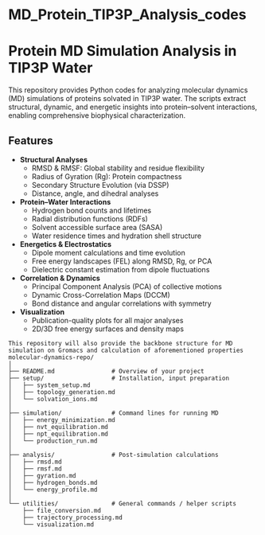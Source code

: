 # MD_Protein_TIP3P_Analysis_codes
# Protein MD Simulation Analysis in TIP3P Water

This repository provides Python codes for analyzing molecular dynamics (MD) simulations of proteins solvated in TIP3P water. The scripts extract structural, dynamic, and energetic insights into protein–solvent interactions, enabling comprehensive biophysical characterization.

## Features
- **Structural Analyses**
  - RMSD & RMSF: Global stability and residue flexibility
  - Radius of Gyration (Rg): Protein compactness
  - Secondary Structure Evolution (via DSSP)
  - Distance, angle, and dihedral analyses
- **Protein–Water Interactions**
  - Hydrogen bond counts and lifetimes
  - Radial distribution functions (RDFs)
  - Solvent accessible surface area (SASA)
  - Water residence times and hydration shell structure
- **Energetics & Electrostatics**
  - Dipole moment calculations and time evolution
  - Free energy landscapes (FEL) along RMSD, Rg, or PCA
  - Dielectric constant estimation from dipole fluctuations
- **Correlation & Dynamics**
  - Principal Component Analysis (PCA) of collective motions
  - Dynamic Cross-Correlation Maps (DCCM)
  - Bond distance and angular correlations with symmetry
- **Visualization**
  - Publication-quality plots for all major analyses
  - 2D/3D free energy surfaces and density maps
```
This repository will also provide the backbone structure for MD simulation on Gromacs and calculation of aforementioned properties
molecular-dynamics-repo/
│
├── README.md                # Overview of your project
├── setup/                   # Installation, input preparation
│   ├── system_setup.md
│   ├── topology_generation.md
│   └── solvation_ions.md
│
├── simulation/              # Command lines for running MD
│   ├── energy_minimization.md
│   ├── nvt_equilibration.md
│   ├── npt_equilibration.md
│   └── production_run.md
│
├── analysis/                # Post-simulation calculations
│   ├── rmsd.md
│   ├── rmsf.md
│   ├── gyration.md
│   ├── hydrogen_bonds.md
│   └── energy_profile.md
│
└── utilities/               # General commands / helper scripts
    ├── file_conversion.md
    ├── trajectory_processing.md
    └── visualization.md

```
